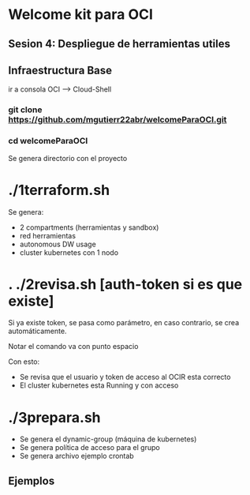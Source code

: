 # Welcome kit para OCI

## Sesion 4: Despliegue de herramientas utiles

## Infraestructura Base
ir a consola OCI --> Cloud-Shell

### git clone https://github.com/mgutierr22abr/welcomeParaOCI.git
### cd welcomeParaOCI
Se genera directorio con el proyecto

# ./1terraform.sh
Se genera:

- 2 compartments (herramientas y sandbox)
- red herramientas
- autonomous DW usage
- cluster kubernetes con 1 nodo

# . ./2revisa.sh [auth-token si es que existe]
Si ya existe token, se pasa como parámetro, en caso contrario, se crea automáticamente.

Notar el comando va con punto espacio

Con esto:
- Se revisa que el usuario y token de acceso al OCIR esta correcto
- El cluster kubernetes esta Running y con acceso

# ./3prepara.sh
- Se genera el dynamic-group (máquina de kubernetes)
- Se genera política de acceso para el grupo
- Se genera archivo ejemplo crontab

## Ejemplos

